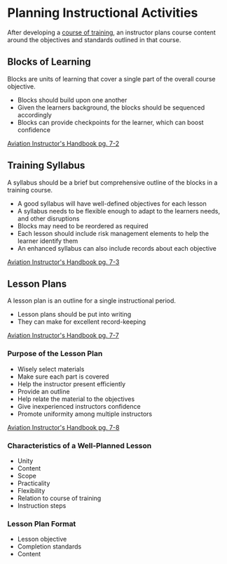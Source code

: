 # Planning Instructional Activities

After developing a [course of training](/foi/the-teaching-process#course-of-training), an instructor plans course content around the objectives and standards outlined in that course.

## Blocks of Learning

Blocks are units of learning that cover a single part of the overall course objective.

- Blocks should build upon one another
- Given the learners background, the blocks should be sequenced accordingly
- Blocks can provide checkpoints for the learner, which can boost confidence

[Aviation Instructor's Handbook pg. 7-2](/_references/AIH/7-2)

## Training Syllabus

A syllabus should be a brief but comprehensive outline of the blocks in a training course.

- A good syllabus will have well-defined objectives for each lesson
- A syllabus needs to be flexible enough to adapt to the learners needs, and other disruptions
- Blocks may need to be reordered as required
- Each lesson should include risk management elements to help the learner identify them
- An enhanced syllabus can also include records about each objective

[Aviation Instructor's Handbook pg. 7-3](/_references/AIH/7-3)

## Lesson Plans

A lesson plan is an outline for a single instructional period.

- Lesson plans should be put into writing
- They can make for excellent record-keeping

[Aviation Instructor's Handbook pg. 7-7](/_references/AIH/7-7)

### Purpose of the Lesson Plan

- Wisely select materials
- Make sure each part is covered
- Help the instructor present efficiently
- Provide an outline
- Help relate the material to the objectives
- Give inexperienced instructors confidence
- Promote uniformity among multiple instructors

[Aviation Instructor's Handbook pg. 7-8](/_references/AIH/7-8)

### Characteristics of a Well-Planned Lesson

- Unity
- Content
- Scope
- Practicality
- Flexibility
- Relation to course of training
- Instruction steps

### Lesson Plan Format

- Lesson objective
- Completion standards
- Content